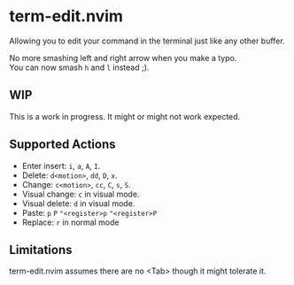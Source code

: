 # term-edit.nvim
Allowing you to edit your command in the terminal just like any other buffer.

No more smashing left and right arrow when you make a typo.\
You can now smash `h` and `l` instead ;).

## WIP
This is a work in progress. It might or might not work expected.

## Supported Actions
- Enter insert: `i`, `a`, `A`, `I`.
- Delete: `d<motion>`, `dd`, `D`, `x`.
- Change: `c<motion>`, `cc`, `C`, `s`, `S`.
- Visual change: `c` in visual mode.
- Visual delete: `d` in visual mode.
- Paste: `p` `P` `"<register>p` `"<register>P`
- Replace: `r` in normal mode

## Limitations
term-edit.nvim assumes there are no \<Tab\> though it might tolerate it.
